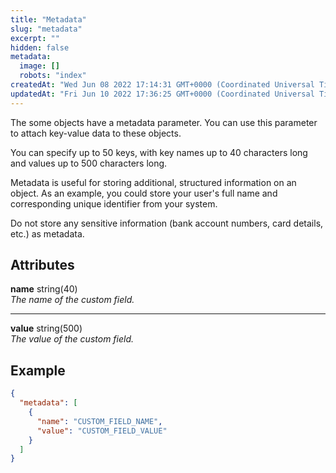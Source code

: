 ```yaml
---
title: "Metadata"
slug: "metadata"
excerpt: ""
hidden: false
metadata: 
  image: []
  robots: "index"
createdAt: "Wed Jun 08 2022 17:14:31 GMT+0000 (Coordinated Universal Time)"
updatedAt: "Fri Jun 10 2022 17:36:25 GMT+0000 (Coordinated Universal Time)"
---
```

The some objects have a metadata parameter. You can use this parameter to attach key-value data to these objects.

You can specify up to 50 keys, with key names up to 40 characters long and values up to 500 characters long.

Metadata is useful for storing additional, structured information on an object. As an example, you could store your user's full name and corresponding unique identifier from your system.

Do not store any sensitive information (bank account numbers, card details, etc.) as metadata.

## Attributes

**name** string(40)  
_The name of the custom field._

***

**value** string(500)  
_The value of the custom field._

## Example

```json
{
  "metadata": [
    {
      "name": "CUSTOM_FIELD_NAME",
      "value": "CUSTOM_FIELD_VALUE"
    }
  ]
}
```
